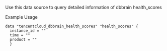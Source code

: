 Use this data source to query detailed information of dbbrain health_scores

Example Usage

```hcl
data "tencentcloud_dbbrain_health_scores" "health_scores" {
  instance_id = ""
  time = ""
  product = ""
  }
```